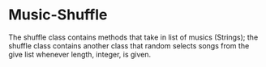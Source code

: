 # Music-Shuffle
The shuffle class contains methods that take in list of musics (Strings); the shuffle class contains another 
class that random selects songs from the give list whenever length, integer, is given.
